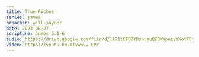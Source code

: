 ```yaml
---
title: True Riches
series: james
preacher: will-snyder
date: 2023-08-27
scripture: James 5:1-6
audio: https://drive.google.com/file/d/1lR1tCFB7YDznuauQF0KWpncvYKotT8fb/view
video: https://youtu.be/AtvwnOv_EPY
---
```

